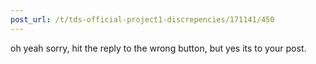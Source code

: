 ```yaml
---
post_url: /t/tds-official-project1-discrepencies/171141/450
---
```

oh yeah sorry, hit the reply to the wrong button, but yes its to your post.